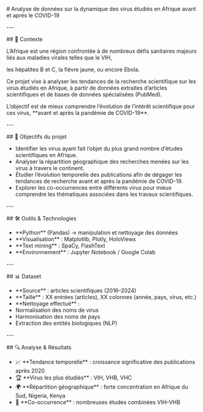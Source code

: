 ﻿\# Analyse de données sur la dynamique des virus étudiés en Afrique avant et après le COVID-19

\---

\## 📌 Contexte

L’Afrique est une région confrontée à de nombreux défis sanitaires majeurs liés aux maladies virales telles que le VIH,

les hépatites B et C, la fièvre jaune, ou encore Ebola.

Ce projet vise à analyser les tendances de la recherche scientifique sur les virus étudiés en Afrique, à partir de données extraites d’articles scientifiques et de bases de données spécialisées (PubMed).

L’objectif est de mieux comprendre l’évolution de l’intérêt scientifique pour ces virus, \*\*avant et après la pandémie de COVID-19\*\*.

\---

\## 🎯 Objectifs du projet

- Identifier les virus ayant fait l’objet du plus grand nombre d’études scientifiques en Afrique.
- Analyser la répartition géographique des recherches menées sur les virus à travers le continent.
- Étudier l’évolution temporelle des publications afin de dégager les tendances de recherche avant et après la pandémie de COVID-19.
- Explorer les co-occurrences entre différents virus pour mieux comprendre les thématiques associées dans les travaux scientifiques.

\---

\## 🛠️ Outils & Technologies

- \*\*Python\*\* (Pandas) → manipulation et nettoyage des données
- \*\*Visualisation\*\* : Matplotlib, Plotly, HoloViews
- \*\*Text mining\*\* : SpaCy, FlashText
- \*\*Environnement\*\* : Jupyter Notebook / Google Colab

\---

\## 📊 Dataset

- \*\*Source\*\* : articles scientifiques (2016–2024)
- \*\*Taille\*\* : XX entrées (articles), XX colonnes (année, pays, virus, etc.)
- \*\*Nettoyage effectué\*\* :
- Normalisation des noms de virus
- Harmonisation des noms de pays
- Extraction des entités biologiques (NLP)

\---

\## 🔍 Analyse & Résultats

- 📈 \*\*Tendance temporelle\*\* : croissance significative des publications après 2020
- 🏆 \*\*Virus les plus étudiés\*\* : VIH, VHB, VHC
- 🌍 \*\*Répartition géographique\*\* : forte concentration en Afrique du Sud, Nigeria, Kenya
- 🔗 \*\*Co-occurrence\*\* : nombreuses études combinées VIH–VHB
